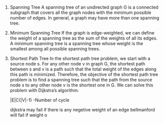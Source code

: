 1. Spanning Tree
   A spanning tree of an undirected graph G is a connected subgraph that covers all the graph nodes with the minimum possible number of edges. In general, a graph may have more than one spanning tree.
   
2. Minimum Spanning Tree
   If the graph is edge-weighted, we can define the weight of a spanning tree as the sum of the weights of all its edges. A minimum spanning tree is a spanning tree whose weight is the smallest among all possible spanning trees.
   
3. Shortest Path Tree
   In the shortest path tree problem, we start with a source node s.
   For any other node v in graph G, the shortest path between s and v is a path such that the total weight of the edges along this path is minimized. Therefore, the objective of the shortest path tree problem is to find a spanning tree such that the path from the source node s to any other node v is the shortest one in G.
   We can solve this problem with Dijkstra’s algorithm:

   |E|C(|V|-1) -Number of cycle 
   
   dijkstra may fail if there is any negetive weight of an edge 
   bellmanford will fail if weight o


